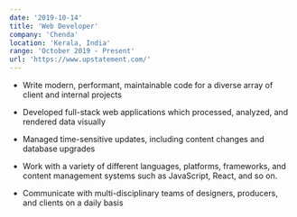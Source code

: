 ```yaml
---
date: '2019-10-14'
title: 'Web Developer'
company: 'Chenda'
location: 'Kerala, India'
range: 'October 2019 - Present'
url: 'https://www.upstatement.com/'
---
```


- Write modern, performant, maintainable code for a diverse array of client and internal projects

- Developed full-stack web applications which processed, analyzed, and rendered data visually

- Managed time-sensitive updates, including content changes and database upgrades

- Work with a variety of different languages, platforms, frameworks, and content management systems such as JavaScript, React, and so on.

- Communicate with multi-disciplinary teams of designers, producers, and clients on a daily basis
